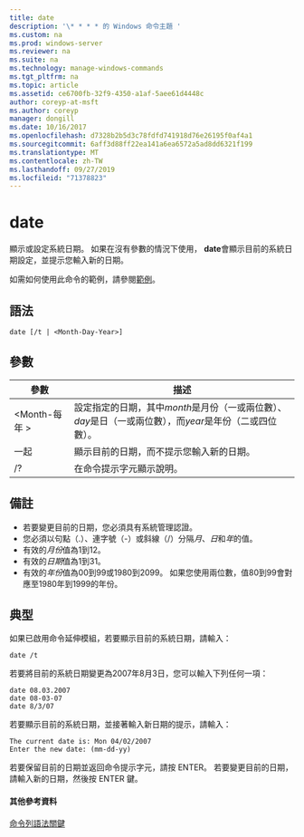 ```yaml
---
title: date
description: '\* * * * 的 Windows 命令主題 '
ms.custom: na
ms.prod: windows-server
ms.reviewer: na
ms.suite: na
ms.technology: manage-windows-commands
ms.tgt_pltfrm: na
ms.topic: article
ms.assetid: ce6700fb-32f9-4350-a1af-5aee61d4448c
author: coreyp-at-msft
ms.author: coreyp
manager: dongill
ms.date: 10/16/2017
ms.openlocfilehash: d7328b2b5d3c78fdfd741918d76e26195f0af4a1
ms.sourcegitcommit: 6aff3d88ff22ea141a6ea6572a5ad8dd6321f199
ms.translationtype: MT
ms.contentlocale: zh-TW
ms.lasthandoff: 09/27/2019
ms.locfileid: "71378823"
---
```

# <a name="date"></a>date



顯示或設定系統日期。 如果在沒有參數的情況下使用， **date**會顯示目前的系統日期設定，並提示您輸入新的日期。

如需如何使用此命令的範例，請參閱[範例](#BKMK_examples)。

## <a name="syntax"></a>語法

```
date [/t | <Month-Day-Year>]
```

## <a name="parameters"></a>參數

|參數|描述|
|---------|-----------|
|\<Month-每年 >|設定指定的日期，其中*month*是月份（一或兩位數）、 *day*是日（一或兩位數），而*year*是年份（二或四位數）。|
|一起|顯示目前的日期，而不提示您輸入新的日期。|
|/?|在命令提示字元顯示說明。|

## <a name="remarks"></a>備註

-   若要變更目前的日期，您必須具有系統管理認證。
-   您必須以句點（.）、連字號（-）或斜線（/）分隔*月*、*日*和*年*的值。
-   有效的*月份*值為1到12。
-   有效的*日期*值為1到31。
-   有效的*年份*值為00到99或1980到2099。 如果您使用兩位數，值80到99會對應至1980年到1999的年份。

## <a name="BKMK_examples"></a>典型

如果已啟用命令延伸模組，若要顯示目前的系統日期，請輸入：
```
date /t
```
若要將目前的系統日期變更為2007年8月3日，您可以輸入下列任何一項：
```
date 08.03.2007
date 08-03-07
date 8/3/07
```
若要顯示目前的系統日期，並接著輸入新日期的提示，請輸入：
```
The current date is: Mon 04/02/2007
Enter the new date: (mm-dd-yy)
```
若要保留目前的日期並返回命令提示字元，請按 ENTER。 若要變更目前的日期，請輸入新的日期，然後按 ENTER 鍵。

#### <a name="additional-references"></a>其他參考資料

[命令列語法關鍵](command-line-syntax-key.md)